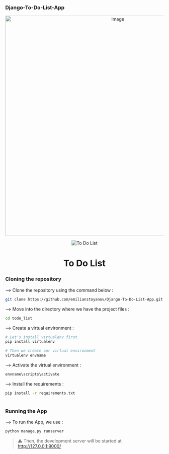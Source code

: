 ### Django-To-Do-List-App


<div align="center">
<img width="700" alt="image" src="https://user-images.githubusercontent.com/68276889/232732376-dcbeb7f0-e5d1-4077-a2f6-69ee043cde55.png">



![To Do List](https://user-images.githubusercontent.com/68276889/232733870-ea23bec6-19ff-481f-8396-0b55692e7cb0.gif)

# To Do List
</div>

### Cloning the repository

--> Clone the repository using the command below :
```bash
git clone https://github.com/emilianstoyanov/Django-To-Do-List-App.git


```

--> Move into the directory where we have the project files : 
```bash
cd todo_list

```

--> Create a virtual environment :
```bash
# Let's install virtualenv first
pip install virtualenv

# Then we create our virtual environment
virtualenv envname

```

--> Activate the virtual environment :
```bash
envname\scripts\activate

```

--> Install the requirements :
```bash
pip install -r requirements.txt

```

#

### Running the App

--> To run the App, we use :
```bash
python manage.py runserver

```

> ⚠ Then, the development server will be started at http://127.0.0.1:8000/

#



